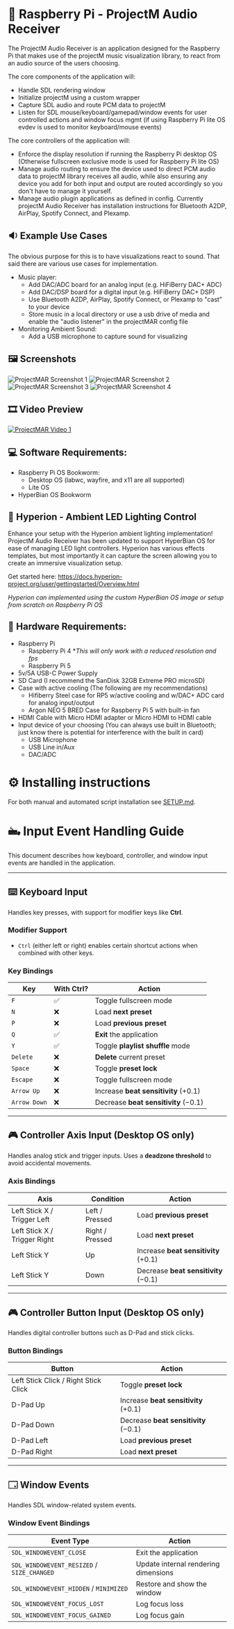 # 🎵 Raspberry Pi - ProjectM Audio Receiver
The ProjectM Audio Receiver is an application designed for the Raspberry Pi that makes use of the projectM music visualization library, to react from an audio source of the users choosing.

The core components of the application will:
- Handle SDL rendering window
- Initialize projectM using a custom wrapper
- Capture SDL audio and route PCM data to projectM
- Listen for SDL mouse/keyboard/gamepad/window events for user controlled actions and window focus mgmt (if using Raspberry Pi lite OS evdev is used to monitor keyboard/mouse events)

The core controllers of the application will:
- Enforce the display resolution if running the Raspberry Pi desktop OS (Otherwise fullscreen exclusive mode is used for Raspberry Pi lite OS)
- Manage audio routing to ensure the device used to direct PCM audio data to projectM library receives all audio, while also ensuring any device you add for both input and output are routed accordingly so you don't have to manage it yourself.
- Manage audio plugin applications as defined in config.  Currently projectM Audio Receiver has installation instructions for Bluetooth A2DP, AirPlay, Spotify Connect, and Plexamp.

## 🔉 Example Use Cases
The obvious purpose for this is to have visualizations react to sound.  That said there are various use cases for implementation.
- Music player:
  - Add DAC/ADC board for an analog input (e.g. HiFiBerry DAC+ ADC)
  - Add DAC/DSP board for a digital input (e.g. HiFiBerry DAC+ DSP)
  - Use Bluetooth A2DP, AirPlay, Spotify Connect, or Plexamp to "cast" to your device
  - Store music in a local directory or use a usb drive of media and enable the "audio listener" in the projectMAR config file
- Monitoring Ambient Sound:
  - Add a USB microphone to capture sound for visualizing

## 🖼️ Screenshots
![ProjectMAR Screenshot 1](https://github.com/kholbrook1303/RPI5-Bookworm-ProjectM-Audio-Receiver/blob/main/resources/preview1.png)
![ProjectMAR Screenshot 2](https://github.com/kholbrook1303/RPI5-Bookworm-ProjectM-Audio-Receiver/blob/main/resources/preview2.png)
![ProjectMAR Screenshot 3](https://github.com/kholbrook1303/RPI5-Bookworm-ProjectM-Audio-Receiver/blob/main/resources/preview3.png)
![ProjectMAR Screenshot 4](https://github.com/kholbrook1303/RPI5-Bookworm-ProjectM-Audio-Receiver/blob/main/resources/preview4.png)

## 🎞️ Video Preview
[![ProjectMAR Video 1](https://img.youtube.com/vi/8kj53j3EDec/0.jpg)](https://www.youtube.com/watch?v=8kj53j3EDec)

## 💻 Software Requirements:
- Raspberry Pi OS Bookworm:
  - Desktop OS (labwc, wayfire, and x11 are all supported)
  - Lite OS
- HyperBian OS Bookworm

## 🔆 Hyperion - Ambient LED Lighting Control
Enhance your setup with the Hyperion ambient lighting implementation!  ProjectM Audio Receiver has been updated to support HyperBian OS for ease of managing LED light controllers.  Hyperion has various effects templates, but most importantly it can capture the screen allowing you to create an immersive visualization setup.

Get started here: https://docs.hyperion-project.org/user/gettingstarted/Overview.html

*Hyperion can implemented using the custom HyperBian OS image or setup from scratch on Raspberry Pi OS*

## 🔩 Hardware Requirements:

- Raspberry Pi
  - Raspberry Pi 4  **This will only work with a reduced resolution and fps*
  - Raspberry Pi 5
- 5v/5A USB-C Power Supply
- SD Card (I recommend the SanDisk 32GB Extreme PRO microSD)
- Case with active cooling (The following are my recommendations)
    - Hifiberry Steel case for RP5 w/active cooling and w/DAC+ ADC card for analog input/output
    - Argon NEO 5 BRED Case for Raspberry Pi 5 with built-in fan
- HDMI Cable with Micro HDMI adapter or Micro HDMI to HDMI cable
- Input device of your choosing (You can always use built in Bluetooth; just know there is potential for interference with the built in card)
    - USB Microphone
    - USB Line in/Aux
    - DAC/ADC

# ⚙️ Installing instructions
For both manual and automated script installation see [SETUP.md](SETUP.md).

# 🖦 Input Event Handling Guide

This document describes how keyboard, controller, and window input events are handled in the application.

---

## ⌨️ Keyboard Input

Handles key presses, with support for modifier keys like **Ctrl**.

### Modifier Support
- `Ctrl` (either left or right) enables certain shortcut actions when combined with other keys.

### Key Bindings

| Key            | With Ctrl? | Action                                  |
|----------------|------------|-----------------------------------------|
| `F`            | ✅         | Toggle fullscreen mode                  |
| `N`            | ❌         | Load **next preset**                    |
| `P`            | ❌         | Load **previous preset**                |
| `Q`            | ✅         | **Exit** the application                |
| `Y`            | ✅         | Toggle **playlist shuffle** mode        |
| `Delete`       | ❌         | **Delete** current preset               |
| `Space`        | ❌         | Toggle **preset lock**                  |
| `Escape`       | ❌         | Toggle fullscreen mode                  |
| `Arrow Up`     | ❌         | Increase **beat sensitivity** (+0.1)    |
| `Arrow Down`   | ❌         | Decrease **beat sensitivity** (−0.1)    |

---

## 🎮 Controller Axis Input (Desktop OS only)

Handles analog stick and trigger inputs. Uses a **deadzone threshold** to avoid accidental movements.

### Axis Bindings

| Axis                          | Condition       | Action                          |
|-------------------------------|------------------|----------------------------------|
| Left Stick X / Trigger Left   | Left / Pressed   | Load **previous preset**         |
| Left Stick X / Trigger Right  | Right / Pressed  | Load **next preset**             |
| Left Stick Y                  | Up               | Increase **beat sensitivity** (+0.1) |
| Left Stick Y                  | Down             | Decrease **beat sensitivity** (−0.1) |

---

## 🎮 Controller Button Input (Desktop OS only)

Handles digital controller buttons such as D-Pad and stick clicks.

### Button Bindings

| Button                           | Action                        |
|----------------------------------|-------------------------------|
| Left Stick Click / Right Stick Click | Toggle **preset lock**      |
| D-Pad Up                         | Increase **beat sensitivity** (+0.1) |
| D-Pad Down                       | Decrease **beat sensitivity** (−0.1) |
| D-Pad Left                       | Load **previous preset**      |
| D-Pad Right                      | Load **next preset**          |

---

## 🗔 Window Events

Handles SDL window-related system events.

### Window Event Bindings

| Event Type                                | Action                                |
|-------------------------------------------|----------------------------------------|
| `SDL_WINDOWEVENT_CLOSE`                   | Exit the application                   |
| `SDL_WINDOWEVENT_RESIZED` / `SIZE_CHANGED`| Update internal rendering dimensions   |
| `SDL_WINDOWEVENT_HIDDEN` / `MINIMIZED`    | Restore and show the window           |
| `SDL_WINDOWEVENT_FOCUS_LOST`              | Log focus loss                         |
| `SDL_WINDOWEVENT_FOCUS_GAINED`            | Log focus gain                         |
